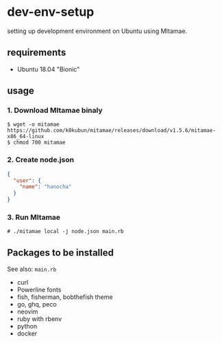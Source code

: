 # dev-env-setup

setting up development environment on Ubuntu using MItamae.


## requirements

- Ubuntu 18.04 "Bionic"

## usage

### 1. Download MItamae binaly

```
$ wget -o mitamae https://github.com/k0kubun/mitamae/releases/download/v1.5.6/mitamae-x86_64-linux
$ chmod 700 mitamae
```

### 2. Create node.json

```node.json
{
  "user": {
    "name": "hanocha"
  }
}
```


### 3. Run MItamae

```
# ./mitamae local -j node.json main.rb
```


## Packages to be installed

See also: `main.rb`

- curl
- Powerline fonts
- fish, fisherman, bobthefish theme
- go, ghq, peco
- neovim
- ruby with rbenv
- python
- docker
